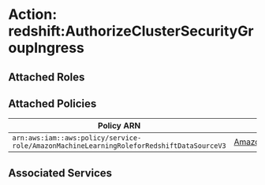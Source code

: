 # Action: redshift:AuthorizeClusterSecurityGroupIngress

## Attached Roles

## Attached Policies

| Policy ARN | Policy Name |
|------------|-------------|
| `arn:aws:iam::aws:policy/service-role/AmazonMachineLearningRoleforRedshiftDataSourceV3` | [AmazonMachineLearningRoleforRedshiftDataSourceV3](../policies.md#amazonmachinelearningroleforredshiftdatasourcev3) |

## Associated Services

